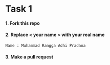 # Task 1

#### 1. Fork this repo

#### 2. Replace < your name > with your real name

```
Name : Muhammad Rangga Adhi Pradana  
```

#### 3. Make a pull request
